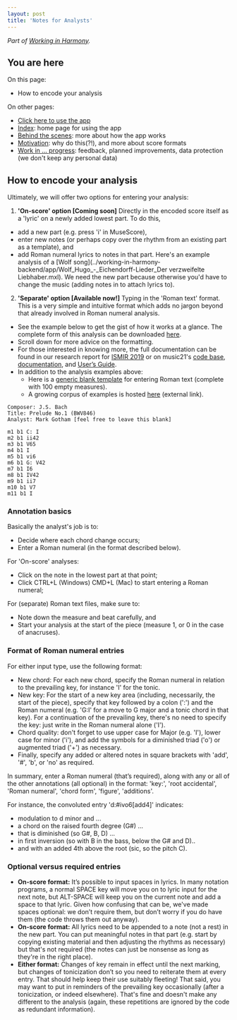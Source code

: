 ```yaml
---
layout: post
title: 'Notes for Analysts'
---
```


_Part of [Working in Harmony](/working-in-harmony)._

## You are here

On this page:
- How to encode your analysis

On other pages:
- [Click here to use the app](/apps/working-in-harmony/)
- [Index](./index.md): home page for using the app
- [Behind the scenes](./behind-the-scenes.md): more about how the app works
- [Motivation](./motivation.md): why do this(?!), and more about score formats
- [Work in ... progress](./work-in-progress.md): feedback, planned improvements, data protection (we don't keep any personal data)

## How to encode your analysis

Ultimately, we will offer two options for entering your analysis:

1. **'On-score' option [Coming soon]** Directly in the encoded score itself as a 'lyric' on a newly added lowest part. To do this,
  - add a new part (e.g. press 'i' in MuseScore),
  - enter new notes (or perhaps copy over the rhythm from an existing part as a template), and
  - add Roman numeral lyrics to notes in that part. Here's an example analysis of a [Wolf song](../working-in-harmony-backend/app/Wolf_Hugo_-_Eichendorff-Lieder_Der verzweifelte Liebhaber.mxl). We need the new part because otherwise you'd have to change the music (adding notes in to attach lyrics to).
2. **'Separate' option [Available now!]** Typing in the 'Roman text' format. This is a very simple and intuitive format which adds no jargon beyond that already involved in Roman numeral analysis.
 - See the example below to get the gist of how it works at a glance. The complete form of this analysis can be downloaded [here](../working-in-harmony-backend/app/1.txt).
 - Scroll down for more advice on the formatting.
 - For those interested in knowing more, the full documentation can be found in our research report for [ISMIR 2019](http://archives.ismir.net/ismir2019/paper/000012.pdf) or on music21's [code base](github.com/cuthbertLab/music21/tree/master/music21/romanText), [documentation](web.mit.edu/music21/doc/moduleReference/moduleRoman.html), and [User’s Guide](http://web.mit.edu/music21/doc/usersGuide/usersGuide_23_romanNumerals.html).
 - In addition to the analysis examples above:
    + Here is a [generic blank template](RomanTextTemplate.txt) for entering Roman text (complete with 100 empty measures).
    + A growing corpus of examples is hosted [here](https://github.com/MarkGotham/When-in-Rome) (external link).

```
Composer: J.S. Bach
Title: Prelude No.1 (BWV846)
Analyst: Mark Gotham [feel free to leave this blank]

m1 b1 C: I
m2 b1 ii42
m3 b1 V65
m4 b1 I
m5 b1 vi6
m6 b1 G: V42
m7 b1 I6
m8 b1 IV42
m9 b1 ii7
m10 b1 V7
m11 b1 I
```

### Annotation basics

Basically the analyst's job is to:
- Decide where each chord change occurs;
- Enter a Roman numeral (in the format described below).

For 'On-score' analyses:
- Click on the note in the lowest part at that point;
- Click CTRL+L (Windows) CMD+L (Mac) to start entering a Roman numeral;

For (separate) Roman text files, make sure to:
- Note down the measure and beat carefully, and
- Start your analysis at the start of the piece (measure 1, or 0 in the case of anacruses).

### Format of Roman numeral entries

For either input type, use the following format:
- New chord: For each new chord, specify the Roman numeral in relation to the prevailing key, for instance 'I' for the tonic.
- New key: For the start of a new key area (including, necessarily, the start of the piece), specify that key followed by a colon (':') and the Roman numeral (e.g. 'G:I' for a move to G major and a tonic chord in that key). For a continuation of the prevailing key, there's no need to specify the key: just write in the Roman numeral alone ('I').
- Chord quality: don't forget to use upper case for Major (e.g. 'I'), lower case for minor ('i'), and add the symbols for a diminished triad ('o') or augmented triad ('+') as necessary.
- Finally, specify any added or altered notes in square brackets with 'add', '#', 'b', or 'no' as required.

In summary, enter a Roman numeral (that’s required), along with any or all of the other annotations (all optional) in the format: 'key:', 'root accidental', 'Roman numeral', 'chord form', 'figure', 'additions'.

For instance, the convoluted entry 'd:#ivo6[add4]' indicates:
- modulation to d minor and ...
- a chord on the raised fourth degree (G#) ...
- that is diminished (so G#, B, D) ...
- in first inversion (so with B in the bass, below the G# and D)..
- and with an added 4th above the root (sic, so the pitch C).

### Optional versus required entries

- **On-score format:** It’s possible to input spaces in lyrics. In many notation programs, a normal SPACE key will move you on to lyric input for the next note, but ALT-SPACE will keep you on the current note and add a space to that lyric. Given how confusing that can be, we've made spaces optional: we don’t require them, but don’t worry if you do have them (the code throws them out anyway).
- **On-score format:** All lyrics need to be appended to a note (not a rest) in the new part. You can put meaningful notes in that part (e.g. start by copying existing material and then adjusting the rhythms as necessary) but that's not required (the notes can just be nonsense as long as they're in the right place).
- **Either format:** Changes of key remain in effect until the next marking, but changes of tonicization don’t so you need to reiterate them at every entry. That should help keep their use suitably fleeting! That said, you may want to put in reminders of the prevailing key occasionally (after a tonicization, or indeed elsewhere). That's fine and doesn't make any different to the analysis (again, these repetitions are ignored by the code as redundant information).

